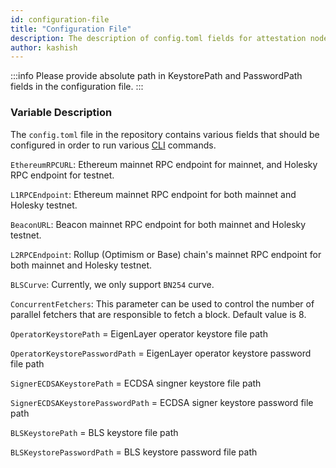 ```yaml
---
id: configuration-file
title: "Configuration File"
description: The description of config.toml fields for attestation node
author: kashish
---
```


:::info
Please provide absolute path in KeystorePath and PasswordPath fields in the configuration file.
:::

### Variable Description

The `config.toml` file in the repository contains various fields that should be configured in order to run various [CLI](https://github.com/Lagrange-Labs/client-cli) commands.

`EthereumRPCURL`: Ethereum mainnet RPC endpoint for mainnet, and Holesky RPC endpoint for testnet.

`L1RPCEndpoint`: Ethereum mainnet RPC endpoint for both mainnet and Holesky testnet.

`BeaconURL`: Beacon mainnet RPC endpoint for both mainnet and Holesky testnet.

`L2RPCEndpoint`: Rollup (Optimism or Base) chain's mainnet RPC endpoint for both mainnet and Holesky testnet.

`BLSCurve`: Currently, we only support `BN254` curve.

`ConcurrentFetchers`: This parameter can be used to control the number of parallel fetchers that are responsible to fetch a block. Default value is 8.

`OperatorKeystorePath` = EigenLayer operator keystore file path

`OperatorKeystorePasswordPath` = EigenLayer operator keystore password file path

`SignerECDSAKeystorePath` = ECDSA singner keystore file path

`SignerECDSAKeystorePasswordPath` = ECDSA signer keystore password file path

`BLSKeystorePath` = BLS keystore file path

`BLSKeystorePasswordPath` = BLS keystore password file path
